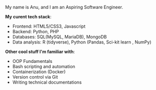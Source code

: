 My name is Anu, and I am an Aspiring Software Engineer. 

**My curent tech stack**:
- Frontend: HTML5/CSS3, Javascript
- Backend: Python, PHP
- Databases: SQL(MySQL, MariaDB), MongoDB
- Data analysis: R (tidyverse), Python (Pandas, Sci-kit learn , NumPy) 

**Other cool stuff I'm familiar with**:
- OOP Fundamentals
- Bash scripting and automation
- Containerization (Docker)
- Version control via Git
- Writing technical documentations 



